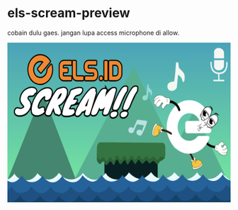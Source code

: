 # els-scream-preview

cobain dulu gaes.
jangan lupa access microphone di allow.

<a href="https://arievset.github.io/els-scream-preview/index.html">
<img src="thumbnail.png" alt="ELS SCREAM GAMES" style="width:600px;height:360px;">
</a>

